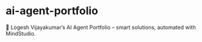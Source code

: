 # ai-agent-portfolio
🧠 Logesh Vijayakumar’s AI Agent Portfolio – smart solutions, automated with MindStudio.

